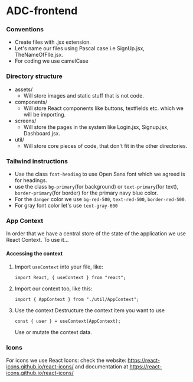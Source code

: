 # ADC-frontend

### Conventions

-   Create files with .jsx extension.
-   Let's name our files using Pascal case i.e SignUp.jsx, TheNameOfFIle.jsx.
-   For coding we use camelCase

### Directory structure

-   assets/
    -   Will store images and static stuff that is not code.
-   components/
    -   Will store React components like buttons, textfields etc. which we will be importing.
-   screens/
    -   Will store the pages in the system like Login.jsx, Signup.jsx, Dashboard.jsx.
-   util/
    -   Will store core pieces of code, that don't fit in the other directories.

### Tailwind instructions

-   Use the class `font-heading` to use Open Sans font which we agreed is for headings.
-   use the class `bg-primary`(for background) or `text-primary`(for text), `border-primary`(for border) for the primary navy blue color.
-   For the `danger` color we use `bg-red-500`, `text-red-500`, `border-red-500`.
-   For gray font color let's use `text-gray-600`

### App Context

In order that we have a central store of the state of the application we use React Context. To use it...

#### Accessing the context

1.  Import `useContext` into your file, like:

    `import React, { useContext } from "react";`

2.  Import our context too, like this:

    `import { AppContext } from "./util/AppContext";`

3.  Use the context
    Destructure the context item you want to use

    `const { user } = useContext(AppContext);`

    Use or mutate the context data.

### Icons

For icons we use React Icons: check the website: https://react-icons.github.io/react-icons/ and documentation at https://react-icons.github.io/react-icons/
